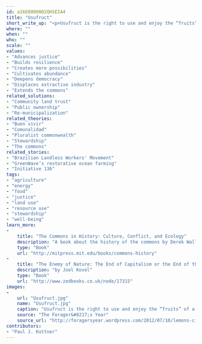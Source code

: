 ```yaml
---
id: a16E0000002QHSEIA4
title: "Usufruct"
short_write_up: "<p>Usufruct is the right to use and enjoy the “fruits” of a given resource, as long as the resource itself is preserved. The term comes from Roman property law, but is also used to describe ancient and indigenous land-use paradigms in which land is held in common while individuals retain the right to hunt, fish, garden, or otherwise use the land sustainably. Usufruct is a key tenet of commons economies, offering a more just and sustainable alternative to private ownership. It is a recognition that we do not own the land and its resources — we are stewards, maintaining and improving our world for future generations.</p>"
where: ""
when: ""
who: ""
scale: ""
values:
- "Advances justice"
- "Builds resilience"
- "Creates more possibilities"
- "Cultivates abundance"
- "Deepens democracy"
- "Displaces extractive industry"
- "Extends the commons"
related_solutions:
- "Community land trust"
- "Public ownership"
- "Re-municipalization"
related_theories:
- "Buen vivir"
- "Comunalidad"
- "Pluralist commonwealth"
- "Stewardship"
- "The commons"
related_stories:
- "Brazilian Landless Workers' Movement"
- "GreenWave’s restorative ocean farming"
- "Initiative 136"
tags:
- "agriculture"
- "energy"
- "food"
- "justice"
- "land use"
- "resource use"
- "stewardship"
- "well-being"
learn_more:
-
    title: "The Commons in History: Culture, Conflict, and Ecology"
    description: "A book about the history of the commons by Derek Wall"
    type: "Book"
    url: "http://mitpress.mit.edu/books/commons-history"
-
    title: "The Enemy of Nature: The End of Capitalism or the End of the World?"
    description: "by Joel Kovel"
    type: "Book"
    url: "http://www.zedbooks.co.uk/node/17315"
images:
-
    url: "Usufruct.jpg"
    name: "Usufruct.jpg"
    caption: "Usufruct is the right to use and enjoy the “fruits” of a given resource, as long as the resource itself is preserved."
    source: "The Forager&#8217;s Year"
    source_url: "http://foragersyear.wordpress.com/2012/07/10/lemons-citrus-x-limon-and-the-idea-of-usufruct/"
contributors:
- "Paul J. Kuttner"
---
```

